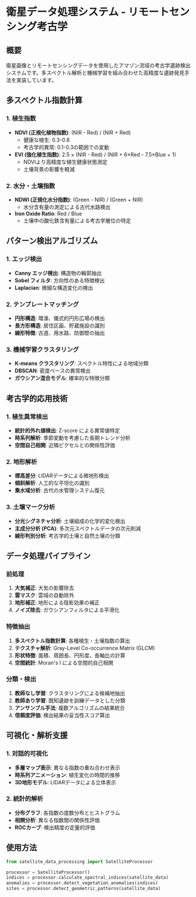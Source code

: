 # 衛星データ処理システム - リモートセンシング考古学

## 概要
衛星画像とリモートセンシングデータを使用したアマゾン流域の考古学遺跡検出システムです。多スペクトル解析と機械学習を組み合わせた高精度な遺跡発見手法を実装しています。

## 多スペクトル指数計算

### 1. 植生指数
- **NDVI (正規化植物指数)**: (NIR - Red) / (NIR + Red)
  - 健康な植生: 0.3-0.8
  - 考古学的異常: 0.1-0.3の範囲での変動
- **EVI (強化植生指数)**: 2.5 × (NIR - Red) / (NIR + 6×Red - 7.5×Blue + 1)
  - NDVIより高精度な植生健康状態測定
  - 土壌背景の影響を軽減

### 2. 水分・土壌指数
- **NDWI (正規化水分指数)**: (Green - NIR) / (Green + NIR)
  - 水分含有量の測定による古代水路検出
- **Iron Oxide Ratio**: Red / Blue
  - 土壌中の酸化鉄含有量による考古学層位の特定

## パターン検出アルゴリズム

### 1. エッジ検出
- **Canny エッジ検出**: 構造物の輪郭抽出
- **Sobel フィルタ**: 方向性のある特徴検出
- **Laplacian**: 微細な構造変化の検出

### 2. テンプレートマッチング
- **円形構造**: 環濠、儀式的円形広場の検出
- **長方形構造**: 居住区画、貯蔵施設の識別
- **線形特徴**: 古道、用水路、防御壁の抽出

### 3. 機械学習クラスタリング
- **K-means クラスタリング**: スペクトル特性による地域分類
- **DBSCAN**: 密度ベースの異常検出
- **ガウシアン混合モデル**: 確率的な特徴分類

## 考古学的応用技術

### 1. 植生異常検出
- **統計的外れ値検出**: Z-score による異常値特定
- **時系列解析**: 季節変動を考慮した長期トレンド分析
- **空間自己相関**: 近隣ピクセルとの関係性評価

### 2. 地形解析
- **標高差分**: LIDARデータによる微地形検出
- **傾斜解析**: 人工的な平坦化の識別
- **集水域分析**: 古代の水管理システム復元

### 3. 土壌マーク分析
- **分光シグネチャ分析**: 土壌組成の化学的変化検出
- **主成分分析 (PCA)**: 多次元スペクトルデータの次元削減
- **線形判別分析**: 考古学的土壌と自然土壌の分類

## データ処理パイプライン

### 前処理
1. **大気補正**: 大気の影響除去
2. **雲マスク**: 雲域の自動除外
3. **地形補正**: 地形による陰影効果の補正
4. **ノイズ除去**: ガウシアンフィルタによる平滑化

### 特徴抽出
1. **多スペクトル指数計算**: 各種植生・土壌指数の算出
2. **テクスチャ解析**: Gray-Level Co-occurrence Matrix (GLCM)
3. **形状特徴**: 面積、周囲長、円形度、長軸比の計算
4. **空間統計**: Moran's I による空間的自己相関

### 分類・検出
1. **教師なし学習**: クラスタリングによる候補地抽出
2. **教師あり学習**: 既知遺跡を訓練データとした分類
3. **アンサンブル手法**: 複数アルゴリズムの結果統合
4. **信頼度評価**: 検出結果の妥当性スコア算出

## 可視化・解析支援

### 1. 対話的可視化
- **多層マップ表示**: 異なる指数の重ね合わせ表示
- **時系列アニメーション**: 植生変化の時間的推移
- **3D地形モデル**: LIDARデータによる立体表示

### 2. 統計的解析
- **分布グラフ**: 各指数の度数分布とヒストグラム
- **相関分析**: 異なる指数間の関係性評価
- **ROCカーブ**: 検出精度の定量的評価

## 使用方法
```python
from satellite_data_processing import SatelliteProcessor

processor = SatelliteProcessor()
indices = processor.calculate_spectral_indices(satellite_data)
anomalies = processor.detect_vegetation_anomalies(indices)
sites = processor.detect_geometric_patterns(satellite_data)
```